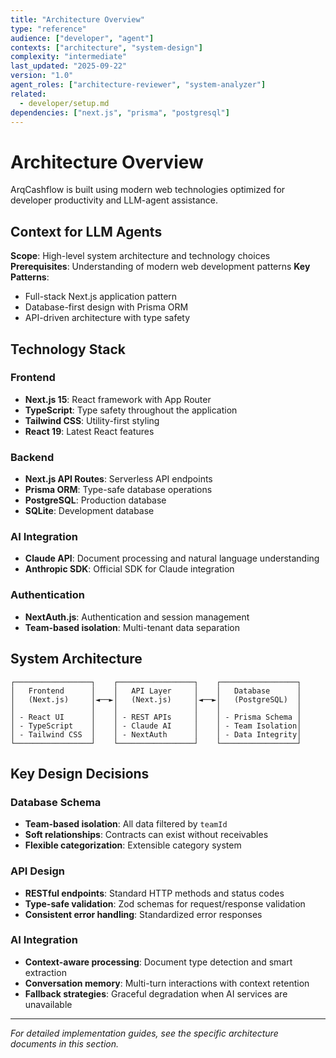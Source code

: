 ```yaml
---
title: "Architecture Overview"
type: "reference"
audience: ["developer", "agent"]
contexts: ["architecture", "system-design"]
complexity: "intermediate"
last_updated: "2025-09-22"
version: "1.0"
agent_roles: ["architecture-reviewer", "system-analyzer"]
related:
  - developer/setup.md
dependencies: ["next.js", "prisma", "postgresql"]
---
```


# Architecture Overview

ArqCashflow is built using modern web technologies optimized for developer productivity and LLM-agent assistance.

## Context for LLM Agents

**Scope**: High-level system architecture and technology choices
**Prerequisites**: Understanding of modern web development patterns
**Key Patterns**:
- Full-stack Next.js application pattern
- Database-first design with Prisma ORM
- API-driven architecture with type safety

## Technology Stack

### Frontend
- **Next.js 15**: React framework with App Router
- **TypeScript**: Type safety throughout the application
- **Tailwind CSS**: Utility-first styling
- **React 19**: Latest React features

### Backend
- **Next.js API Routes**: Serverless API endpoints
- **Prisma ORM**: Type-safe database operations
- **PostgreSQL**: Production database
- **SQLite**: Development database

### AI Integration
- **Claude API**: Document processing and natural language understanding
- **Anthropic SDK**: Official SDK for Claude integration

### Authentication
- **NextAuth.js**: Authentication and session management
- **Team-based isolation**: Multi-tenant data separation

## System Architecture

```
┌─────────────────┐    ┌─────────────────┐    ┌─────────────────┐
│   Frontend      │    │   API Layer     │    │   Database      │
│   (Next.js)     │◄──►│   (Next.js)     │◄──►│   (PostgreSQL)  │
│                 │    │                 │    │                 │
│ - React UI      │    │ - REST APIs     │    │ - Prisma Schema │
│ - TypeScript    │    │ - Claude AI     │    │ - Team Isolation│
│ - Tailwind CSS  │    │ - NextAuth      │    │ - Data Integrity│
└─────────────────┘    └─────────────────┘    └─────────────────┘
```

## Key Design Decisions

### Database Schema
- **Team-based isolation**: All data filtered by `teamId`
- **Soft relationships**: Contracts can exist without receivables
- **Flexible categorization**: Extensible category system

### API Design
- **RESTful endpoints**: Standard HTTP methods and status codes
- **Type-safe validation**: Zod schemas for request/response validation
- **Consistent error handling**: Standardized error responses

### AI Integration
- **Context-aware processing**: Document type detection and smart extraction
- **Conversation memory**: Multi-turn interactions with context retention
- **Fallback strategies**: Graceful degradation when AI services are unavailable

---

*For detailed implementation guides, see the specific architecture documents in this section.*